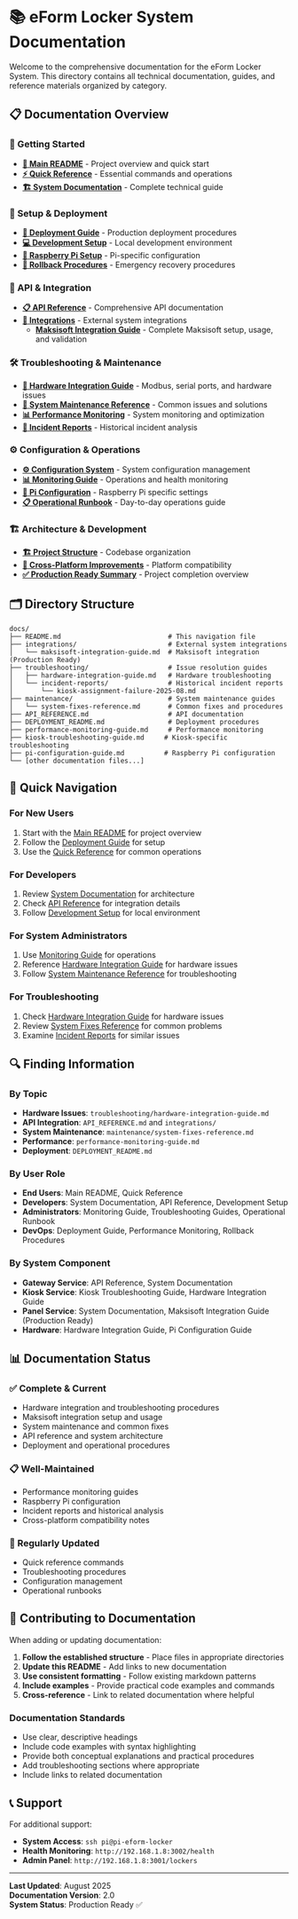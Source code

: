 # 📚 eForm Locker System Documentation

Welcome to the comprehensive documentation for the eForm Locker System. This directory contains all technical documentation, guides, and reference materials organized by category.

## 📋 Documentation Overview

### **🚀 Getting Started**
- **[📖 Main README](../README.md)** - Project overview and quick start
- **[⚡ Quick Reference](QUICK_REFERENCE.md)** - Essential commands and operations
- **[🏗️ System Documentation](SYSTEM_DOCUMENTATION.md)** - Complete technical guide

### **🔧 Setup & Deployment**
- **[🚀 Deployment Guide](DEPLOYMENT_README.md)** - Production deployment procedures
- **[💻 Development Setup](DEVELOPMENT_ENVIRONMENT_SETUP.md)** - Local development environment
- **[🥧 Raspberry Pi Setup](raspberry-pi-setup-guide-v2.md)** - Pi-specific configuration
- **[🔄 Rollback Procedures](rollback-procedures.md)** - Emergency recovery procedures

### **📡 API & Integration**
- **[📋 API Reference](API_REFERENCE.md)** - Comprehensive API documentation
- **[🔗 Integrations](integrations/)** - External system integrations
  - **[Maksisoft Integration Guide](integrations/maksisoft-integration-guide.md)** - Complete Maksisoft setup, usage, and validation

### **🛠️ Troubleshooting & Maintenance**
- **[🔧 Hardware Integration Guide](troubleshooting/hardware-integration-guide.md)** - Modbus, serial ports, and hardware issues
- **[🔄 System Maintenance Reference](maintenance/system-fixes-reference.md)** - Common issues and solutions
- **[📊 Performance Monitoring](performance-monitoring-guide.md)** - System monitoring and optimization
- **[🚨 Incident Reports](troubleshooting/incident-reports/)** - Historical incident analysis

### **⚙️ Configuration & Operations**
- **[⚙️ Configuration System](configuration-system.md)** - System configuration management
- **[📊 Monitoring Guide](MONITORING_GUIDE.md)** - Operations and health monitoring
- **[🥧 Pi Configuration](pi-configuration-guide.md)** - Raspberry Pi specific settings
- **[📋 Operational Runbook](operational-runbook.md)** - Day-to-day operations guide

### **🏗️ Architecture & Development**
- **[🏗️ Project Structure](project-structure.md)** - Codebase organization
- **[🔄 Cross-Platform Improvements](CROSS_PLATFORM_IMPROVEMENTS.md)** - Platform compatibility
- **[✅ Production Ready Summary](PRODUCTION_READY_SUMMARY.md)** - Project completion overview

## 🗂️ Directory Structure

```
docs/
├── README.md                           # This navigation file
├── integrations/                       # External system integrations
│   └── maksisoft-integration-guide.md  # Maksisoft integration (Production Ready)
├── troubleshooting/                    # Issue resolution guides
│   ├── hardware-integration-guide.md   # Hardware troubleshooting
│   └── incident-reports/               # Historical incident reports
│       └── kiosk-assignment-failure-2025-08.md
├── maintenance/                        # System maintenance guides
│   └── system-fixes-reference.md       # Common fixes and procedures
├── API_REFERENCE.md                    # API documentation
├── DEPLOYMENT_README.md                # Deployment procedures
├── performance-monitoring-guide.md     # Performance monitoring
├── kiosk-troubleshooting-guide.md     # Kiosk-specific troubleshooting
├── pi-configuration-guide.md          # Raspberry Pi configuration
└── [other documentation files...]
```

## 🎯 Quick Navigation

### **For New Users**
1. Start with the [Main README](../README.md) for project overview
2. Follow the [Deployment Guide](DEPLOYMENT_README.md) for setup
3. Use the [Quick Reference](QUICK_REFERENCE.md) for common operations

### **For Developers**
1. Review [System Documentation](SYSTEM_DOCUMENTATION.md) for architecture
2. Check [API Reference](API_REFERENCE.md) for integration details
3. Follow [Development Setup](DEVELOPMENT_ENVIRONMENT_SETUP.md) for local environment

### **For System Administrators**
1. Use [Monitoring Guide](MONITORING_GUIDE.md) for operations
2. Reference [Hardware Integration Guide](troubleshooting/hardware-integration-guide.md) for hardware issues
3. Follow [System Maintenance Reference](maintenance/system-fixes-reference.md) for troubleshooting

### **For Troubleshooting**
1. Check [Hardware Integration Guide](troubleshooting/hardware-integration-guide.md) for hardware issues
2. Review [System Fixes Reference](maintenance/system-fixes-reference.md) for common problems
3. Examine [Incident Reports](troubleshooting/incident-reports/) for similar issues

## 🔍 Finding Information

### **By Topic**
- **Hardware Issues**: `troubleshooting/hardware-integration-guide.md`
- **API Integration**: `API_REFERENCE.md` and `integrations/`
- **System Maintenance**: `maintenance/system-fixes-reference.md`
- **Performance**: `performance-monitoring-guide.md`
- **Deployment**: `DEPLOYMENT_README.md`

### **By User Role**
- **End Users**: Main README, Quick Reference
- **Developers**: System Documentation, API Reference, Development Setup
- **Administrators**: Monitoring Guide, Troubleshooting Guides, Operational Runbook
- **DevOps**: Deployment Guide, Performance Monitoring, Rollback Procedures

### **By System Component**
- **Gateway Service**: API Reference, System Documentation
- **Kiosk Service**: Kiosk Troubleshooting Guide, Hardware Integration Guide
- **Panel Service**: System Documentation, Maksisoft Integration Guide (Production Ready)
- **Hardware**: Hardware Integration Guide, Pi Configuration Guide

## 📊 Documentation Status

### **✅ Complete & Current**
- Hardware integration and troubleshooting procedures
- Maksisoft integration setup and usage
- System maintenance and common fixes
- API reference and system architecture
- Deployment and operational procedures

### **📋 Well-Maintained**
- Performance monitoring guides
- Raspberry Pi configuration
- Incident reports and historical analysis
- Cross-platform compatibility notes

### **🔄 Regularly Updated**
- Quick reference commands
- Troubleshooting procedures
- Configuration management
- Operational runbooks

## 🤝 Contributing to Documentation

When adding or updating documentation:

1. **Follow the established structure** - Place files in appropriate directories
2. **Update this README** - Add links to new documentation
3. **Use consistent formatting** - Follow existing markdown patterns
4. **Include examples** - Provide practical code examples and commands
5. **Cross-reference** - Link to related documentation where helpful

### **Documentation Standards**
- Use clear, descriptive headings
- Include code examples with syntax highlighting
- Provide both conceptual explanations and practical procedures
- Add troubleshooting sections where appropriate
- Include links to related documentation

## 📞 Support

For additional support:
- **System Access**: `ssh pi@pi-eform-locker`
- **Health Monitoring**: `http://192.168.1.8:3002/health`
- **Admin Panel**: `http://192.168.1.8:3001/lockers`

---

**Last Updated**: August 2025  
**Documentation Version**: 2.0  
**System Status**: Production Ready ✅